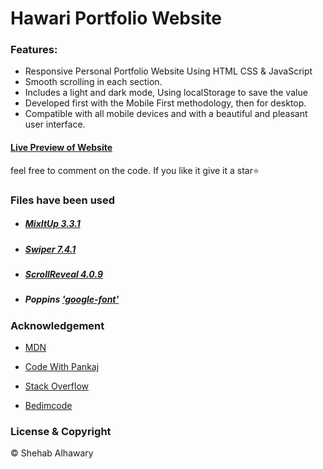 # Hawari Portfolio Website

### Features:

- Responsive Personal Portfolio Website Using HTML CSS & JavaScript
- Smooth scrolling in each section.
- Includes a light and dark mode, Using localStorage to save the value
- Developed first with the Mobile First methodology, then for desktop.
- Compatible with all mobile devices and with a beautiful and pleasant user interface.

#### [Live Preview of Website](https://shehab267.github.io/portfolio-hawari/)

feel free to comment on the code. If you like it give it a star:star:

### Files have been used

- ##### [MixItUp 3.3.1](https://www.kunkalabs.com/mixitup/)
- ##### [Swiper 7.4.1](https://swiperjs.com)
- ##### [ScrollReveal 4.0.9](https://scrollrevealjs.org/)

- ##### Poppins ['google-font'](https://fonts.googleapis.com/css2?family=Poppins:wght@400;500;600&display=swap)

### Acknowledgement

- [MDN](https://developer.mozilla.org/en-US/ " Mozilla Developer Network")
- [Code With Pankaj](https://www.youtube.com/c/CodeWithPankaj1?sub_confirmation=1)

- [Stack Overflow](https://stackoverflow.com/ "Stack Overflow")
- [Bedimcode](https://www.youtube.com/c/Bedimcode)

### License & Copyright

© Shehab Alhawary
